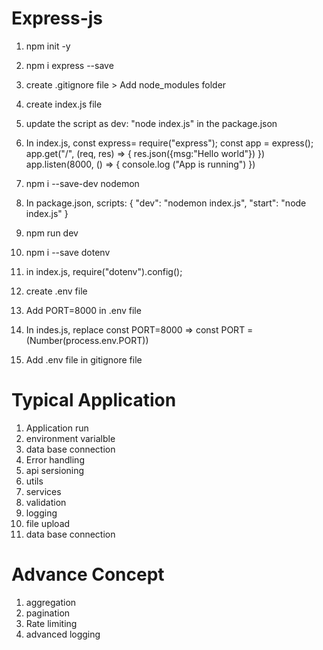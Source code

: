 # Express-js

1. npm init -y
2. npm i express --save
3. create .gitignore file > Add node_modules folder
4. create index.js file
5. update the script as dev: "node index.js" in the package.json
6. In index.js,
   const express= require("express");
   const app = express();
   app.get("/", (req, res) => {
   res.json({msg:"Hello world"})
   })
   app.listen(8000, () => {
   console.log ("App is running")
   })
7. npm i --save-dev nodemon
8. In package.json, scripts: {
   "dev": "nodemon index.js",
   "start": "node index.js"
   }
9. npm run dev
10. npm i --save dotenv
11. in index.js, require("dotenv").config();
12. create .env file
13. Add PORT=8000 in .env file
14. In indes.js, replace
    const PORT=8000 => const PORT = (Number(process.env.PORT))

15. Add .env file in gitignore file

# Typical Application

1. Application run
2. environment varialble
3. data base connection
4. Error handling
5. api sersioning
6. utils
7. services
8. validation
9. logging
10. file upload
11. data base connection

# Advance Concept

1. aggregation
2. pagination
3. Rate limiting
4. advanced logging
